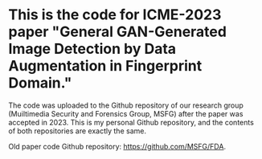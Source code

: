 # This is the code for ICME-2023 paper "General GAN-Generated Image Detection by Data Augmentation in Fingerprint Domain."

The code was uploaded to the Github repository of our research group (Muiltimedia Security and Forensics Group, MSFG) after the paper was accepted in 2023.
This is my personal Github repository, and the contents of both repositories are exactly the same.

Old paper code Github repository: https://github.com/MSFG/FDA.
